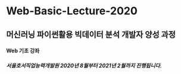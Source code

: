 # Web-Basic-Lecture-2020

## 머신러닝 파이썬활용 빅데이터 분석 개발자 양성 과정
#### Web 기초 강좌
##### 서울호서직업능력개발원 2020년 8월부터 2021년 2월까지 진행됩니다.
